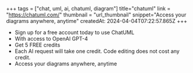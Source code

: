 +++
tags = ["chat, uml, ai, chatuml, diagram"]
title="chatuml"
link = "https://chatuml.com/"
thumbnail = "url_thumbnail"
snippet="Access your diagrams anywhere, anytime"
createdAt: 2024-04-04T07:22:57.865Z
+++

* Sign up for a free account today to use ChatUML
* With access to OpenAI GPT-4
* Get 5 FREE credits
* Each AI request will take one credit. Code editing does not cost any credit.
* Access your diagrams anywhere, anytime
